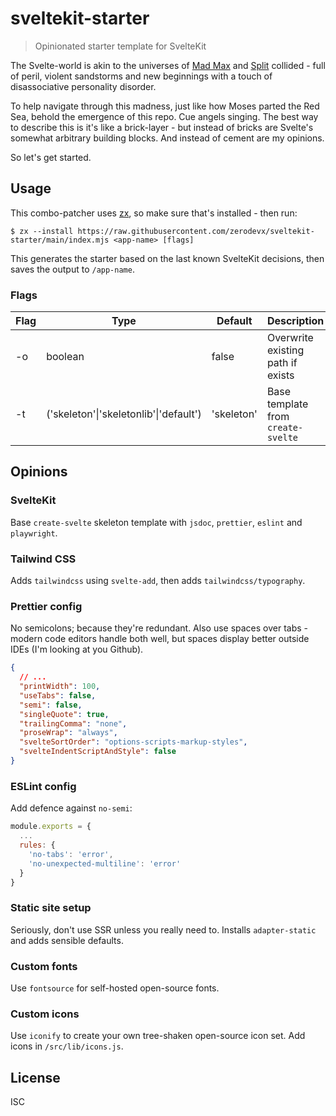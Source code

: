 # sveltekit-starter

> Opinionated starter template for SvelteKit

The Svelte-world is akin to the universes of
[Mad Max](https://en.wikipedia.org/wiki/Mad_Max:_Fury_Road) and
[Split](<https://en.wikipedia.org/wiki/Split_(2016_American_film)>) collided - full of peril,
violent sandstorms and new beginnings with a touch of disassociative personality disorder.

To help navigate through this madness, just like how Moses parted the Red Sea, behold the emergence
of this repo. Cue angels singing. The best way to describe this is it's like a brick-layer - but
instead of bricks are Svelte's somewhat arbitrary building blocks. And instead of cement are my
opinions.

So let's get started.

## Usage

This combo-patcher uses [zx](https://github.com/google/zx), so make sure that's installed - then
run:

```
$ zx --install https://raw.githubusercontent.com/zerodevx/sveltekit-starter/main/index.mjs <app-name> [flags]
```

This generates the starter based on the last known SvelteKit decisions, then saves the output to
`/app-name`.

### Flags

| Flag | Type                                   | Default    | Description                        |
| ---- | -------------------------------------- | ---------- | ---------------------------------- |
| -o   | boolean                                | false      | Overwrite existing path if exists  |
| -t   | ('skeleton'\|'skeletonlib'\|'default') | 'skeleton' | Base template from `create-svelte` |

## Opinions

### SvelteKit

Base `create-svelte` skeleton template with `jsdoc`, `prettier`, `eslint` and `playwright`.

### Tailwind CSS

Adds `tailwindcss` using `svelte-add`, then adds `tailwindcss/typography`.

### Prettier config

No semicolons; because they're redundant. Also use spaces over tabs - modern code editors handle
both well, but spaces display better outside IDEs (I'm looking at you Github).

```json
{
  // ...
  "printWidth": 100,
  "useTabs": false,
  "semi": false,
  "singleQuote": true,
  "trailingComma": "none",
  "proseWrap": "always",
  "svelteSortOrder": "options-scripts-markup-styles",
  "svelteIndentScriptAndStyle": false
}
```

### ESLint config

Add defence against `no-semi`:

```js
module.exports = {
  ...
  rules: {
    'no-tabs': 'error',
    'no-unexpected-multiline': 'error'
  }
}
```

### Static site setup

Seriously, don't use SSR unless you really need to. Installs `adapter-static` and adds sensible
defaults.

### Custom fonts

Use `fontsource` for self-hosted open-source fonts.

### Custom icons

Use `iconify` to create your own tree-shaken open-source icon set. Add icons in `/src/lib/icons.js`.

## License

ISC
